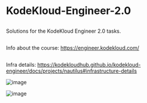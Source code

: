 # KodeKloud-Engineer-2.0
##
Solutions for the KodeKloud Engineer 2.0 tasks.
##
Info about the course: https://engineer.kodekloud.com/
##
Infra details: https://kodekloudhub.github.io/kodekloud-engineer/docs/projects/nautilus#infrastructure-details

![image](https://github.com/janaom/KodeKloud-Engineer-2.0/assets/83917694/93c18bfc-6ca2-4b9b-8932-efe9f46ce9b4)

![image](https://github.com/janaom/KodeKloud-Engineer-2.0/assets/83917694/49e3debc-9f1e-4a34-b83f-b3c998ff017e)


